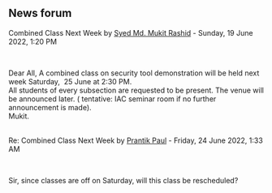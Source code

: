 <h2>News forum</h2><a href="https://moodle.cse.buet.ac.bd/user/view.php?id=1878&course=704"></a>
Combined Class Next Week
by <a href="https://moodle.cse.buet.ac.bd/user/view.php?id=1878&course=704">Syed Md. Mukit Rashid</a> - Sunday, 19 June 2022, 1:20 PM


 

Dear All, A combined class on security tool demonstration will be held next week Saturday,  25 June at 2:30 PM. <br />All students of every subsection are requested to be present. The venue will be announced later. ( tentative: IAC seminar room if no further announcement is made).<br />Mukit.<br /><br />





<a href="https://moodle.cse.buet.ac.bd/user/view.php?id=1508&course=704"></a>
Re: Combined Class Next Week
by <a href="https://moodle.cse.buet.ac.bd/user/view.php?id=1508&course=704">Prantik  Paul</a> - Friday, 24 June 2022, 1:33 AM


 

Sir, since classes are off on Saturday, will this class be rescheduled?  








